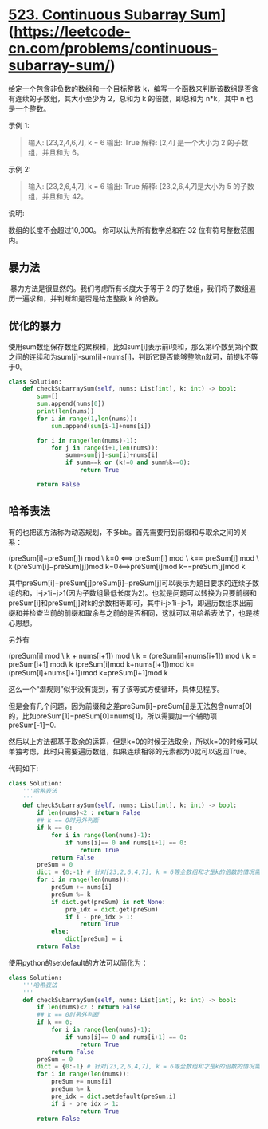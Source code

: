 # [523. Continuous Subarray Sum](https://leetcode.com/problems/continuous-subarray-sum/)](https://leetcode-cn.com/problems/continuous-subarray-sum/)

给定一个包含非负数的数组和一个目标整数 k，编写一个函数来判断该数组是否含有连续的子数组，其大小至少为 2，总和为 k 的倍数，即总和为 n*k，其中 n 也是一个整数。

示例 1:

> 输入: [23,2,4,6,7], k = 6
> 输出: True
> 解释: [2,4] 是一个大小为 2 的子数组，并且和为 6。

示例 2:

> 输入: [23,2,6,4,7], k = 6
> 输出: True
> 解释: [23,2,6,4,7]是大小为 5 的子数组，并且和为 42。

说明:

数组的长度不会超过10,000。
你可以认为所有数字总和在 32 位有符号整数范围内。

## 暴力法

​		暴力方法是很显然的。我们考虑所有长度大于等于 2 的子数组，我们将子数组遍历一遍求和，并判断和是否是给定整数 k 的倍数。

## 优化的暴力

​		使用sum数组保存数组的累积和，比如sum[i]表示前i项和，那么第i个数到第j个数之间的连续和为sum[j]-sum[i]+nums[i]，判断它是否能够整除n就可，前提k不等于0。

```python
class Solution:
    def checkSubarraySum(self, nums: List[int], k: int) -> bool:
        sum=[]
        sum.append(nums[0])
        print(len(nums))
        for i in range(1,len(nums)):
            sum.append(sum[i-1]+nums[i])

        for i in range(len(nums)-1):
            for j in range(i+1,len(nums)):
                summ=sum[j]-sum[i]+nums[i]
                if summ==k or (k!=0 and summ%k==0):
                    return True

        return False
```



## 哈希表法



有的也把该方法称为动态规划，不多bb。首先需要用到前缀和与取余之间的关系：

(preSum[i]−preSum[j]) mod \ k=0 ⟺ preSum[i] mod \ k== preSum[j] mod \ k
(preSum[i]−preSum[j])mod k=0⟺preSum[i]mod k==preSum[j]mod k

其中preSum[i]−preSum[j]preSum[i]−preSum[j]可以表示为题目要求的连续子数组的和，i-j>1i−j>1(因为子数组最低长度为2)。也就是问题可以转换为只要前缀和preSum[i]和preSum[j]对k的余数相等即可，其中i-j>1i−j>1，即遍历数组求出前缀和并检查当前的前缀和取余与之前的是否相同，这就可以用哈希表法了，也是核心思想。

另外有

(preSum[i] mod \ k + nums[i+1]) mod \ k = (preSum[i]+nums[i+1]) mod \ k = preSum[i+1] mod\ k
(preSum[i]mod k+nums[i+1])mod k=(preSum[i]+nums[i+1])mod k=preSum[i+1]mod k

这么一个“潜规则”似乎没有提到，有了该等式方便循环，具体见程序。

但是会有几个问题，因为前缀和之差preSum[i]−preSum[j]是无法包含nums[0]的，比如preSum[1]−preSum[0]=nums[1]，所以需要加一个辅助项preSum[-1]=0.

然后以上方法都基于取余的运算，但是k=0的时候无法取余，所以k=0的时候可以单独考虑，此时只需要遍历数组，如果连续相邻的元素都为0就可以返回True。

代码如下:

```python
class Solution:
    '''哈希表法
    '''
    def checkSubarraySum(self, nums: List[int], k: int) -> bool:
        if len(nums)<2 : return False
        ## k == 0时另外判断
        if k == 0:
            for i in range(len(nums)-1):
                if nums[i]== 0 and nums[i+1] == 0:
                    return True
            return False
        preSum = 0
        dict = {0:-1} # 针对[23,2,6,4,7], k = 6等全数组和才是k的倍数的情况需要加一个辅助空间
        for i in range(len(nums)):
            preSum += nums[i]
            preSum %= k
            if dict.get(preSum) is not None:
                pre_idx = dict.get(preSum)
                if i - pre_idx > 1:
                    return True
            else:
                dict[preSum] = i  
        return False
```

使用python的setdefault的方法可以简化为：

```python
class Solution:
    '''哈希表法
    '''
    def checkSubarraySum(self, nums: List[int], k: int) -> bool:
        if len(nums)<2 : return False
        ## k == 0时另外判断
        if k == 0:
            for i in range(len(nums)-1):
                if nums[i]== 0 and nums[i+1] == 0:
                    return True
            return False
        preSum = 0
        dict = {0:-1} # 针对[23,2,6,4,7], k = 6等全数组和才是k的倍数的情况需要加一个辅助空间
        for i in range(len(nums)):
            preSum += nums[i]
            preSum %= k
            pre_idx = dict.setdefault(preSum,i)
            if i - pre_idx > 1:
                    return True
        return False
```
